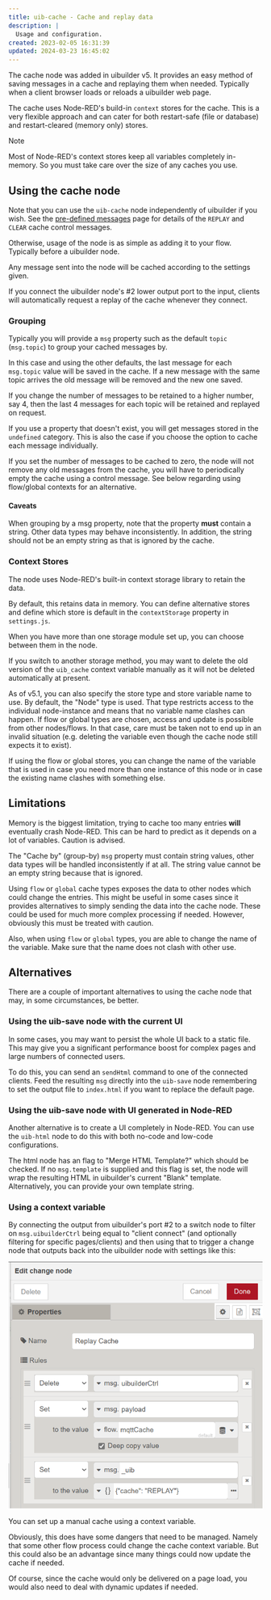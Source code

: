 ```yaml
---
title: uib-cache - Cache and replay data
description: |
  Usage and configuration.
created: 2023-02-05 16:31:39
updated: 2024-03-23 16:45:02
---
```


The cache node was added in uibuilder v5. It provides an easy method of saving messages in a cache and replaying them
when needed. Typically when a client browser loads or reloads a uibuilder web page.

The cache uses Node-RED's build-in `context` stores for the cache. This is a very flexible approach and can cater for both restart-safe (file or database) and restart-cleared (memory only) stores.

> [!NOTE]
> Most of Node-RED's context stores keep all variables completely in-memory. So you must take care over the size of any caches you use.

## Using the cache node

Note that you can use the `uib-cache` node independently of uibuilder if you wish. See the [pre-defined messages](pre-defined-msgs) page for details of the `REPLAY` and `CLEAR` cache control messages.

Otherwise, usage of the node is as simple as adding it to your flow. Typically before a uibuilder node.

Any message sent into the node will be cached according to the settings given.

If you connect the uibuilder node's #2 lower output port to the input, clients will automatically request a
replay of the cache whenever they connect.

### Grouping

Typically you will provide a `msg` property such as the default `topic` (`msg.topic`) to group your cached messages by.

In this case and using the other defaults, the last message for each `msg.topic` value will be saved in the cache.
If a new message with the same topic arrives the old message will be removed and the new one saved.

If you change the number of messages to be retained to a higher number, say 4, then the last 4 messages for each
topic will be retained and replayed on request.

If you use a property that doesn't exist, you will get messages stored in the `undefined` category. 
This is also the case if you choose the option to cache each message individually.

If you set the number of messages to be cached to zero, the node will not remove any old messages from the cache, 
you will have to periodically empty the cache using a control message. See below regarding using flow/global contexts for an alternative.

#### Caveats

When grouping by a msg property, note that the property **must** contain a string. Other data types may behave inconsistently. In addition, the string should not be an empty string as that is ignored by the cache.

### Context Stores

The node uses Node-RED's built-in context storage library to retain the data.

By default, this retains data in memory. You can define alternative stores and define which store is
default in the `contextStorage` property in `settings.js`.

When you have more than one storage module set up, you can choose between them in the node.

If you switch to another storage method, you may want to delete the old version of the `uib_cache` context variable
manually as it will not be deleted automatically at present.

As of v5.1, you can also specify the store type and store variable name to use. By default, the "Node" type is used. That type restricts access to the individual node-instance and means that no variable name clashes can happen. If flow or global types are chosen, access and update is possible from other nodes/flows. In that case, care must be taken not to end up in an invalid situation (e.g. deleting the variable even though the cache node still expects it to exist).

If using the flow or global stores, you can change the name of the variable that is used in case you need more than one instance of this node or in case the existing name clashes with something else.

## Limitations

Memory is the biggest limitation, trying to cache too many entries **will** eventually crash Node-RED. This can 
be hard to predict as it depends on a lot of variables. Caution is advised.

The "Cache by" (group-by) `msg` property must contain string values, other data types will be handled inconsistently if at all. The string value cannot be an empty string because that is ignored.

Using `flow` or `global` cache types exposes the data to other nodes which could change the entries. This might be useful in some cases since it provides alternatives to simply sending the data into the cache node. These could be used for much more complex processing if needed. However, obviously this must be treated with caution. 

Also, when using `flow` or `global` types, you are able to change the name of the variable. Make sure that the name does not clash with other use.

## Alternatives

There are a couple of important alternatives to using the cache node that may, in some circumstances, be better.

### Using the uib-save node with the current UI

In some cases, you may want to persist the whole UI back to a static file. This may give you a significant performance boost for complex pages and large numbers of connected users.

To do this, you can send an `sendHtml` command to one of the connected clients. Feed the resulting `msg` directly into the `uib-save` node remembering to set the output file to `index.html` if you want to replace the default page.

### Using the uib-save node with UI generated in Node-RED

Another alternative is to create a UI completely in Node-RED. You can use the `uib-html` node to do this with both no-code and low-code configurations.

The html node has an flag to "Merge HTML Template?" which should be checked. If no `msg.template` is supplied and this flag is set, the node will wrap the resulting HTML in uibuilder's current "Blank" template. Alternatively, you can provide your own template string.

### Using a context variable

By connecting the output from uibuilder's port #2 to a switch node to filter on `msg.uibuilderCtrl` being equal to "client connect" (and optionally filtering for specific pages/clients) and then using that to trigger a change node that outputs back into the uibuilder node with settings like this:

![Cache change node](image-3.png)

You can set up a manual cache using a context variable.

Obviously, this does have some dangers that need to be managed. Namely that some other flow process could change the cache context variable. But this could also be an advantage since many things could now update the cache if needed.

Of course, since the cache would only be delivered on a page load, you would also need to deal with dynamic updates if needed.
